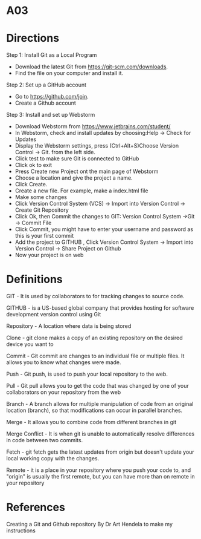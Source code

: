 # A03

# Directions

Step 1: Install Git as a Local Program
  * Download the latest Git from https://git-scm.com/downloads. 
  * Find the file on your computer and install it.
  
Step 2: Set up a GitHub account
  * Go to https://github.com/join.
  * Create a Github account
  
Step 3: Install and set up Webstorm
  * Download Webstorm from https://www.jetbrains.com/student/
  * In Webstorm, check and install updates by choosing:Help -> Check for Updates
  * Display the Webstorm settings, press (Ctrl+Alt+S)Choose Version Control -> Git. from the left side.
  * Click test to make sure Git is connected to GitHub
  * Click ok to exit 
  * Press Create new Project ont the main page of Webstorm
  * Choose a location and give the project a name. 
  * Click Create.
  * Create a new file. For example, make a index.html file
  * Make some changes
  * Click Version Control System (VCS) -> Import into Version Control -> Create Git Repository
  * Click Ok, then Commit the changes to GIT: Version Control System ->Git -> Commit File 
  * Click Commit, you might have to enter your username and password as this is your first commit
  * Add the project to GITHUB , Click  Version Control System -> Import into Version Control -> Share Project on Github
  * Now your project is on web

# Definitions
GIT - It is used by collaborators to for tracking changes to source code.

GITHUB - is a US-based global company that provides hosting for software development version control using Git

Repository - A location where data is being stored

Clone - git clone makes a copy of an existing repository on the desired device you want to 

Commit - Git commit are changes to an individual file or multiple files. It allows you to know what changes were made.

Push - Git push, is used to push your local repository to the web.

Pull - Git pull allows you to get the code that was changed by one of your collaborators on your repository from the web

Branch - A branch allows for multiple manipulation of code from an original location (branch), so that modifications can occur in parallel branches.

Merge - It allows you to combine code from different branches in git

Merge Conflict - It is when git is unable to automatically resolve differences in code between two commits.

Fetch - git fetch gets the latest updates from origin but doesn't update your local working copy with the changes.

Remote - it is a place in your repository where you push your code to, and "origin" is usually the first remote, but you can have more than on remote in your repository

# References

Creating a Git and Github repository By Dr Art Hendela to make my instructions
